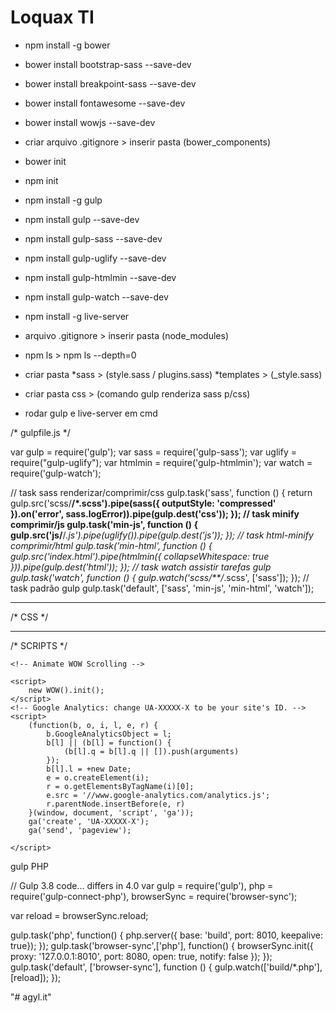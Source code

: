 # Loquax TI



* npm install -g bower

* bower install bootstrap-sass --save-dev

* bower install breakpoint-sass --save-dev

* bower install fontawesome --save-dev

* bower install wowjs --save-dev

* criar arquivo .gitignore > inserir pasta (bower_components)

* bower init

* npm init

* npm install -g gulp 

* npm install gulp --save-dev

* npm install gulp-sass --save-dev

* npm install gulp-uglify --save-dev

* npm install gulp-htmlmin --save-dev

* npm install gulp-watch --save-dev

* npm install -g live-server

* arquivo .gitignore > inserir pasta (node_modules)

* npm ls > npm ls --depth=0

* criar pasta 
	*sass > (style.sass / plugins.sass)
	*templates > (_style.sass)

* criar pasta css > (comando gulp renderiza sass p/css)

* rodar gulp e live-server em cmd

/* gulpfile.js */ 

var gulp = require('gulp');
var sass = require('gulp-sass');
var uglify = require("gulp-uglify");
var htmlmin = require('gulp-htmlmin');
var watch = require('gulp-watch');

// task sass renderizar/comprimir/css
gulp.task('sass', function () {
    return gulp.src('scss/**/*.scss').pipe(sass({
        outputStyle: 'compressed'
    }).on('error', sass.logError)).pipe(gulp.dest('css'));
});
// task minify comprimir/js
gulp.task('min-js', function () {
    gulp.src('js/**/*.js').pipe(uglify()).pipe(gulp.dest('js'));
});
// task html-minify comprimir/html
gulp.task('min-html', function () {
    gulp.src('index.html').pipe(htmlmin({
        collapseWhitespace: true
    })).pipe(gulp.dest('html'));
});
// task watch assistir tarefas gulp
gulp.task('watch', function () {
    gulp.watch('scss/**/*.scss', ['sass']);
});
// task padrão gulp
gulp.task('default', ['sass', 'min-js', 'min-html', 'watch']);



--------------------------------------------------------------

/* CSS */

<link rel="stylesheet" href="css/plugins.css">
<link rel="stylesheet" href="css/style.css">

--------------------------------------------------------------

/* SCRIPTS */

<!-- jQuery (necessary for Bootstrap's JavaScript plugins) -->
<script src="bower_components/jquery/dist/jquery.min.js"></script>
    <!-- Animate WOW Scrolling -->
<script src="bower_components/wow/dist/wow.min.js"></script>
    <script>
        new WOW().init();
    </script>
    <!-- Google Analytics: change UA-XXXXX-X to be your site's ID. -->
    <script>
        (function(b, o, i, l, e, r) {
            b.GoogleAnalyticsObject = l;
            b[l] || (b[l] = function() {
                (b[l].q = b[l].q || []).push(arguments)
            });
            b[l].l = +new Date;
            e = o.createElement(i);
            r = o.getElementsByTagName(i)[0];
            e.src = '//www.google-analytics.com/analytics.js';
            r.parentNode.insertBefore(e, r)
        }(window, document, 'script', 'ga'));
        ga('create', 'UA-XXXXX-X');
        ga('send', 'pageview');

    </script>

gulp PHP

// Gulp 3.8 code... differs in 4.0
var gulp = require('gulp'),
    php = require('gulp-connect-php'),
    browserSync = require('browser-sync');

var reload  = browserSync.reload;

gulp.task('php', function() {
    php.server({ base: 'build', port: 8010, keepalive: true});
});
gulp.task('browser-sync',['php'], function() {
    browserSync.init({
        proxy: '127.0.0.1:8010',
        port: 8080,
        open: true,
        notify: false
    });
});
gulp.task('default', ['browser-sync'], function () {
    gulp.watch(['build/*.php'], [reload]);
});











"# agyl.it" 
